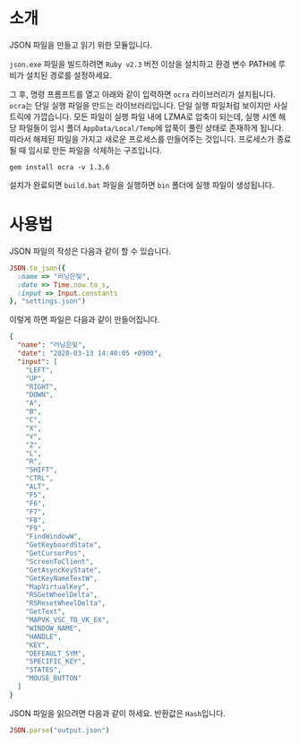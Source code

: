 # 소개
JSON 파일을 만들고 읽기 위한 모듈입니다.

```json.exe``` 파일을 빌드하려면 ```Ruby v2.3``` 버전 이상을 설치하고 환경 변수 PATH에 루비가 설치된 경로를 설정하세요.

그 후, 명령 프롬프트를 열고 아래와 같이 입력하면 ```ocra``` 라이브러리가 설치됩니다. 
```ocra```는 단일 실행 파일을 만드는 라이브러리입니다. 단일 실행 파일처럼 보이지만 사실 트릭에 가깝습니다. 모든 파일이 실행 파일 내에 LZMA로 압축이 되는데, 실행 시엔 해당 파일들이 임시 폴더 ```AppData/Local/Temp```에 압푹이 풀린 상태로 존재하게 됩니다. 따라서 해제된 파일을 가지고 새로운 프로세스를 만들어주는 것입니다. 프로세스가 종료될 때 임시로 만든 파일을 삭제하는 구조입니다.

```
gem install ocra -v 1.3.6
```

설치가 완료되면 ```build.bat``` 파일을 실행하면 ```bin``` 폴더에 실행 파일이 생성됩니다.

# 사용법

JSON 파일의 작성은 다음과 같이 할 수 있습니다.

```ruby
JSON.to_json({
  :name => "러닝은빛",
  :date => Time.now.to_s,
  :input => Input.constants
}, "settings.json")
```

이렇게 하면 파일은 다음과 같이 만들어집니다.

```json
{
  "name": "러닝은빛",
  "date": "2020-03-13 14:40:05 +0900",
  "input": [
    "LEFT",
    "UP",
    "RIGHT",
    "DOWN",
    "A",
    "B",
    "C",
    "X",
    "Y",
    "Z",
    "L",
    "R",
    "SHIFT",
    "CTRL",
    "ALT",
    "F5",
    "F6",
    "F7",
    "F8",
    "F9",
    "FindWindowW",
    "GetKeyboardState",
    "GetCursorPos",
    "ScreenToClient",
    "GetAsyncKeyState",
    "GetKeyNameTextW",
    "MapVirtualKey",
    "RSGetWheelDelta",
    "RSResetWheelDelta",
    "GetText",
    "MAPVK_VSC_TO_VK_EX",
    "WINDOW_NAME",
    "HANDLE",
    "KEY",
    "DEFEAULT_SYM",
    "SPECIFIC_KEY",
    "STATES",
    "MOUSE_BUTTON"
  ]
}
```

JSON 파일을 읽으려면 다음과 같이 하세요. 반환값은 ```Hash```입니다.

```ruby
JSON.parse("output.json")
```